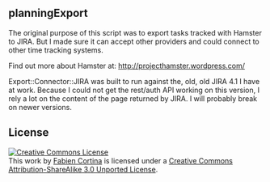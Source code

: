 ## planningExport

The original purpose of this script was to export tasks tracked with Hamster to
JIRA. But I made sure it can accept other providers and could connect to other
time tracking systems.

Find out more about Hamster at:
http://projecthamster.wordpress.com/

Export::Connector::JIRA was built to run against the, old, old JIRA 4.1 I have
at work. Because I could not get the rest/auth API working on this version, I
rely a lot on the content of the page returned by JIRA. I will probably break
on newer versions.

## License

<a rel="license" href="http://creativecommons.org/licenses/by-sa/3.0/"><img alt="Creative Commons License" style="border-width:0" src="http://i.creativecommons.org/l/by-sa/3.0/88x31.png" /></a><br />This work by <a xmlns:cc="http://creativecommons.org/ns#" href="https://github.com/freongrr/opshview" property="cc:attributionName" rel="cc:attributionURL">Fabien Cortina</a> is licensed under a <a rel="license" href="http://creativecommons.org/licenses/by-sa/3.0/">Creative Commons Attribution-ShareAlike 3.0 Unported License</a>.
